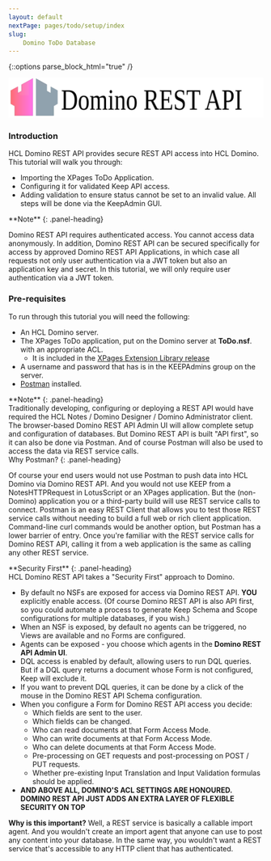 ```yaml
---
layout: default
nextPage: pages/todo/setup/index
slug:
    Domino ToDo Database
---
```


{::options parse_block_html="true" /}

![Domino KEEP](../../images/HCL_KEEP_lightmode_horiz.svg "HCL Labs - Domino KEEP")

### Introduction

HCL Domino REST API provides secure REST API access into HCL Domino. This tutorial will walk you through:  

- Importing the XPages ToDo Application.
- Configuring it for validated Keep API access.
- Adding validation to ensure status cannot be set to an invalid value.
All steps will be done via the KeepAdmin GUI.

<div class="panel panel-info">
**Note**
{: .panel-heading}
<div class="panel-body">

Domino REST API requires authenticated access. You cannot access data anonymously. In addition, Domino REST API can be secured specifically for access by approved Domino REST API Applications, in which case all requests not only user authentication via a JWT token but also an application key and secret. In this tutorial, we will only require user authentication via a JWT token.

</div>
</div>

### Pre-requisites

To run through this tutorial you will need the following:

- An HCL Domino server.
- The XPages ToDo application, put on the Domino server at **ToDo.nsf**. with an appropriate ACL.
  - It is included in the [XPages Extension Library release](https://extlib.openntf.org/main.nsf/project.xsp?r=project/XPages%20Extension%20Library/releases/90465DD127801C93852581D0005F915E)
- A username and password that has is in the KEEPAdmins group on the server.
- [Postman](https://www.postman.com/) installed.

<div class="panel panel-info">
**Note**
{: .panel-heading}
<div class="panel-body">
Traditionally developing, configuring or deploying a REST API would have required the HCL Notes / Domino Designer / Domino Administrator client. The browser-based Domino REST API Admin UI will allow complete setup and configuration of databases. But Domino REST API is built "API first", so it can also be done via Postman. And of course Postman will also be used to access the data via REST service calls.
</div>
</div>

<div class="panel panel-warning">
Why Postman?
{: .panel-heading}
<div class="panel-body">

Of course your end users would not use Postman to push data into HCL Domino via Domino REST API. And you would not use KEEP from a NotesHTTPRequest in LotusScript or an XPages application. But the (non-Domino) application you or a third-party build will use REST service calls to connect. Postman is an easy REST Client that allows you to test those REST service calls without needing to build a full web or rich client application. Command-line curl commands would be another option, but Postman has a lower barrier of entry. Once you're familiar with the REST service calls for Domino REST API, calling it from a web application is the same as calling any other REST service.
</div>
</div>

<div class="panel panel-success">
**Security First**
{: .panel-heading}
<div class="panel-body">
HCL Domino REST API takes a "Security First" approach to Domino.

- By default no NSFs are exposed for access via Domino REST API. **YOU** explicitly enable access. (Of course Domino REST API is also API first, so you could automate a process to generate Keep Schema and Scope configurations for multiple databases, if you wish.)
- When an NSF is exposed, by default no agents can be triggered, no Views are available and no Forms are configured.
- Agents can be exposed - you choose which agents in the **Domino REST API Admin UI**.
- DQL access is enabled by default, allowing users to run DQL queries. But if a DQL query returns a document whose Form is not configured, Keep will exclude it.
- If you want to prevent DQL queries, it can be done by a click of the mouse in the Domino REST API Schema configuration.
- When you configure a Form for Domino REST API access you decide:
  - Which fields are sent to the user.
  - Which fields can be changed.
  - Who can read documents at that Form Access Mode.
  - Who can write documents at that Form Access Mode.
  - Who can delete documents at that Form Access Mode.
  - Pre-processing on GET requests and post-processing on POST / PUT requests.
  - Whether pre-existing Input Translation and Input Validation formulas should be applied.
- **AND ABOVE ALL, DOMINO'S ACL SETTINGS ARE HONOURED. DOMINO REST API JUST ADDS AN EXTRA LAYER OF FLEXIBLE SECURITY ON TOP**

**Why is this important?**
Well, a REST service is basically a callable import agent. And you wouldn't create an import agent that anyone can use to post any content into your database. In the same way, you wouldn't want a REST service that's accessible to any HTTP client that has authenticated.
</div>
</div>
